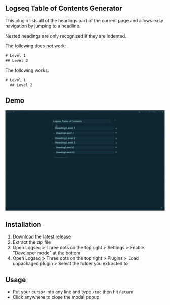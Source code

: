 ## Logseq Table of Contents Generator

This plugin lists all of the headings part of the current page and allows easy navigation by jumping to a headline.

Nested headings are only recognized if they are indented.

The following does *not* work:
```
# Level 1
## Level 2
```

The following works:
```
# Level 1
  ## Level 2
```

## Demo

![Demo video](./logseq-msk-toc.gif)

## Installation

1. Download the [latest release](https://github.com/mschmidtkorth/logseq-msk-toc/releases/tag/0.0.1)
1. Extract the zip file
1. Open Logseq > Three dots on the top right > Settings > Enable "Developer mode" at the bottom
1. Open Logseq > Three dots on the top right > Plugins > Load unpackaged plugin > Select the folder you extracted to

## Usage

- Put your cursor into any line and type `/toc` then hit `Return`
- Click anywhere to close the modal popup
